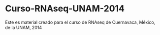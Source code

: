 # Curso-RNAseq-UNAM-2014
Este es material creado para el curso de RNAseq de Cuernavaca, México, de la UNAM, 2014
